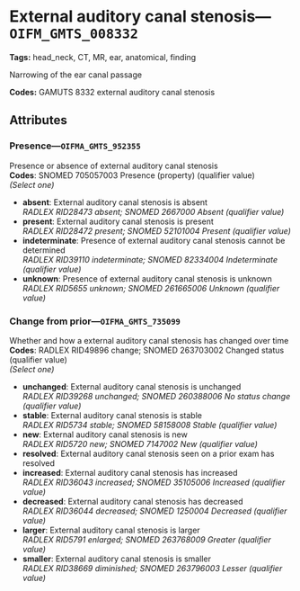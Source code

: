# External auditory canal stenosis—`OIFM_GMTS_008332`

**Tags:** head_neck, CT, MR, ear, anatomical, finding

Narrowing of the ear canal passage

**Codes:** GAMUTS 8332 external auditory canal stenosis

## Attributes

### Presence—`OIFMA_GMTS_952355`

Presence or absence of external auditory canal stenosis  
**Codes**: SNOMED 705057003 Presence (property) (qualifier value)  
*(Select one)*

- **absent**: External auditory canal stenosis is absent  
_RADLEX RID28473 absent; SNOMED 2667000 Absent (qualifier value)_
- **present**: External auditory canal stenosis is present  
_RADLEX RID28472 present; SNOMED 52101004 Present (qualifier value)_
- **indeterminate**: Presence of external auditory canal stenosis cannot be determined  
_RADLEX RID39110 indeterminate; SNOMED 82334004 Indeterminate (qualifier value)_
- **unknown**: Presence of external auditory canal stenosis is unknown  
_RADLEX RID5655 unknown; SNOMED 261665006 Unknown (qualifier value)_

### Change from prior—`OIFMA_GMTS_735099`

Whether and how a external auditory canal stenosis has changed over time  
**Codes**: RADLEX RID49896 change; SNOMED 263703002 Changed status (qualifier value)  
*(Select one)*

- **unchanged**: External auditory canal stenosis is unchanged  
_RADLEX RID39268 unchanged; SNOMED 260388006 No status change (qualifier value)_
- **stable**: External auditory canal stenosis is stable  
_RADLEX RID5734 stable; SNOMED 58158008 Stable (qualifier value)_
- **new**: External auditory canal stenosis is new  
_RADLEX RID5720 new; SNOMED 7147002 New (qualifier value)_
- **resolved**: External auditory canal stenosis seen on a prior exam has resolved  
- **increased**: External auditory canal stenosis has increased  
_RADLEX RID36043 increased; SNOMED 35105006 Increased (qualifier value)_
- **decreased**: External auditory canal stenosis has decreased  
_RADLEX RID36044 decreased; SNOMED 1250004 Decreased (qualifier value)_
- **larger**: External auditory canal stenosis is larger  
_RADLEX RID5791 enlarged; SNOMED 263768009 Greater (qualifier value)_
- **smaller**: External auditory canal stenosis is smaller  
_RADLEX RID38669 diminished; SNOMED 263796003 Lesser (qualifier value)_